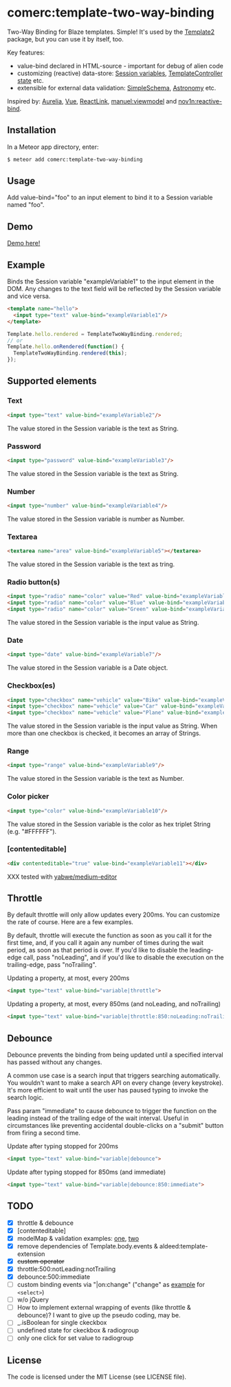 comerc:template-two-way-binding
===============================

Two-Way Binding for Blaze templates. Simple! It's used by the [Template2](https://github.com/comerc/meteor-template2) package, but you can use it by itself, too.

Key features:
- value-bind declared in HTML-source - important for debug of alien code
- customizing (reactive) data-store: [Session variables](https://github.com/comerc/meteor-template-two-way-binding/blob/master/template-two-way-binding.js#L3-L13), [TemplateController state](https://github.com/comerc/meteor-template-controller-demo/blob/master/client/main.coffee#L8-L18) etc.
- extensible for external data validation: [SimpleSchema](https://github.com/aldeed/meteor-simple-schema), [Astronomy](https://github.com/jagi/meteor-astronomy) etc.

Inspired by: [Aurelia](http://aurelia.io/), [Vue](https://vuejs.org/guide/#Two-way-Binding), [ReactLink](https://facebook.github.io/react/docs/two-way-binding-helpers.html), [manuel:viewmodel](https://github.com/ManuelDeLeon/viewmodel) and [nov1n:reactive-bind](https://github.com/nov1n/reactive-bind).


## Installation

In a Meteor app directory, enter:

```bash
$ meteor add comerc:template-two-way-binding
```

## Usage
Add value-bind="foo" to an input element to bind it to a Session variable named "foo".

## Demo

[Demo here!](https://github.com/comerc/meteor-template2#how-to-run-demo)

## Example

Binds the Session variable "exampleVariable1" to the input element in the DOM. Any changes to the text field will be reflected
by the Session variable and vice versa.

```HTML
<template name="hello">
  <input type="text" value-bind="exampleVariable1"/>
</template>
```

```javascript
Template.hello.rendered = TemplateTwoWayBinding.rendered;
// or
Template.hello.onRendered(function() {
  TemplateTwoWayBinding.rendered(this);
});
```
<!--Or with [space:template-controller](https://github.com/meteor-space/template-controller) via `this.state`:

```javascript
TemplateTwoWayBinding.getter = function(variable) {
  // this - Template.instance()
  return this.state[variable]();
};

TemplateTwoWayBinding.setter = function(variable, value) {
  // best place for external data validation (SimpleSchema, Astronomy etc.)
  this.state[variable](value);
};

TemplateController('hello', {
  onRendered: TemplateTwoWayBinding.rendered,
  // or
  // onRendered() {
  //   TemplateTwoWayBinding.rendered(this);
  // },
  state: {
    exampleVariable1: 'test'
  }
});
```-->

## Supported elements
### Text
```HTML
<input type="text" value-bind="exampleVariable2"/>
```

The value stored in the Session variable is the text as String.

### Password
```HTML
<input type="password" value-bind="exampleVariable3"/>
```

The value stored in the Session variable is the text as String.

### Number
```HTML
<input type="number" value-bind="exampleVariable4"/>
```

The value stored in the Session variable is number as Number.

### Textarea
```HTML
<textarea name="area" value-bind="exampleVariable5"></textarea>
```

The value stored in the Session variable is the text as tring.

### Radio button(s)
```HTML
<input type="radio" name="color" value="Red" value-bind="exampleVariable6"/> Red
<input type="radio" name="color" value="Blue" value-bind="exampleVariable6"/> Blue
<input type="radio" name="color" value="Green" value-bind="exampleVariable6"/> Green
```

The value stored in the Session variable is the input value as String.

### Date
```HTML
<input type="date" value-bind="exampleVariable7"/>
```

The value stored in the Session variable is a Date object.

### Checkbox(es)
```HTML
<input type="checkbox" name="vehicle" value="Bike" value-bind="exampleVariable8"/> Bike
<input type="checkbox" name="vehicle" value="Car" value-bind="exampleVariable8"/> Car
<input type="checkbox" name="vehicle" value="Plane" value-bind="exampleVariable8"/> Plane
```

The value stored in the Session variable is the input value as String. When more than one checkbox is checked, it becomes an array of Strings.

### Range
```HTML
<input type="range" value-bind="exampleVariable9"/>
```

The value stored in the Session variable is the text as Number.

### Color picker
```HTML
<input type="color" value-bind="exampleVariable10"/>
```

The value stored in the Session variable is the color as hex triplet String (e.g. "#FFFFFF").

### [contenteditable]
```HTML
<div contenteditable="true" value-bind="exampleVariable11"></div>
```

XXX tested with [yabwe/medium-editor](https://github.com/yabwe/medium-editor)

## Throttle

By default throttle will only allow updates every 200ms. You can customize the rate of course. Here are a few examples.

By default, throttle will execute the function as soon as you call it for the first time, and, if you call it again any number of times during the wait period, as soon as that period is over. If you'd like to disable the leading-edge call, pass "noLeading", and if you'd like to disable the execution on the trailing-edge, pass "noTrailing".

Updating a property, at most, every 200ms
```HTML
<input type="text" value-bind="variable|throttle">
```

Updating a property, at most, every 850ms (and noLeading, and noTrailing)
```HTML
<input type="text" value-bind="variable|throttle:850:noLeading:noTrailing">
```

## Debounce

Debounce prevents the binding from being updated until a specified interval has passed without any changes.

A common use case is a search input that triggers searching automatically. You wouldn't want to make a search API on every change (every keystroke). It's more efficient to wait until the user has paused typing to invoke the search logic.

Pass param "immediate" to cause debounce to trigger the function on the leading instead of the trailing edge of the wait interval. Useful in circumstances like preventing accidental double-clicks on a "submit" button from firing a second time.

Update after typing stopped for 200ms
```HTML
<input type="text" value-bind="variable|debounce">
```

Update after typing stopped for 850ms (and immediate)
```HTML
<input type="text" value-bind="variable|debounce:850:immediate">
```

## TODO

- [x] throttle & debounce  
- [x] [contenteditable]
- [x] modelMap & validation examples: [one](https://github.com/comerc/meteor-template-controller-demo), [two](https://github.com/comerc/meteor-template2)
- [x] remove dependencies of Template.body.events & aldeed:template-extension
- [x] ~~custom operator~~
- [x] throttle:500:notLeading:notTrailing
- [x] debounce:500:immediate
- [ ] custom binding events via "|on:change" ("change" as [example](https://github.com/ManuelDeLeon/phonebook/blob/master/client/body/main/contacts/editContact/editContact.js#L13) for `<select>`)
- [ ] w/o jQuery
- [ ] How to implement external wrapping of events (like throttle & debounce)? I want to give up the pseudo coding, may be.
- [ ] _.isBoolean for single ckeckbox
- [ ] undefined state for ckeckbox & radiogroup
- [ ] only one click for set value to radiogroup

## License
The code is licensed under the MIT License (see LICENSE file).
